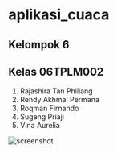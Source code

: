 # aplikasi_cuaca

## Kelompok 6
## Kelas 06TPLM002

1. Rajashira Tan Philiang
2. Rendy Akhmal Permana
3. Roqman Firnando
4. Sugeng Priaji
5. Vina Aurelia

![screenshot](https://ucarecdn.com/090b5cb9-e6d4-4b11-9d78-e107376105f0/-/preview/486x1000/)
